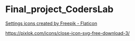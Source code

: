 # Final_project_CodersLab

<a href="https://www.flaticon.com/free-icons/settings" title="settings icons">Settings icons created by Freepik - Flaticon</a>

https://pixlok.com/icons/close-icon-svg-free-download-3/